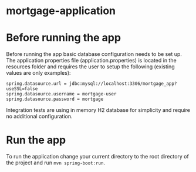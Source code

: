 # mortgage-application

# Before running the app
Before running the app basic database configuration needs to be set up. The application properties file (application.properties) is located in the resources folder and requires the user to setup the following (existing values are only examples):

```
spring.datasource.url = jdbc:mysql://localhost:3306/mortgage_app?useSSL=false
spring.datasource.username = mortgage-user
spring.datasource.password = mortgage
```

Integration tests are using in memory H2 database for simplicity and require no additional configuration.

# Run the app
To run the application change your current directory to the root directory of the project and run `mvn spring-boot:run`.

